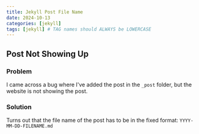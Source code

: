 ```yaml
---
title: Jekyll Post File Name
date: 2024-10-13
categories: [jekyll]
tags: [jekyll] # TAG names should ALWAYS be LOWERCASE
---
```


## Post Not Showing Up

### Problem
I came across a bug where I've added the post in the ```_post``` folder, but the website is not showing the post.

### Solution
Turns out that the file name of the post has to be in the fixed format: ```YYYY-MM-DD-FILENAME.md```